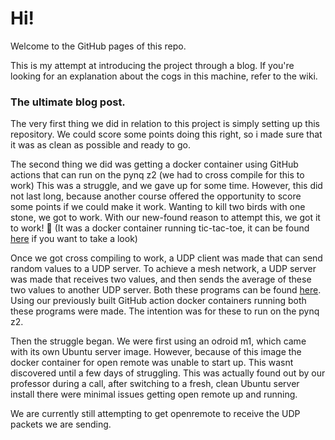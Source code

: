 # Hi!

Welcome to the GitHub pages of this repo. 

This is my attempt at introducing the project through a blog. If you're looking for an explanation about the cogs in this machine, refer to the wiki. 

### The ultimate blog post.

The very first thing we did in relation to this project is simply setting up this repository. We could score some points doing this right, so i made sure that it was as clean as possible and ready to go.

The second thing we did was getting a docker container using GitHub actions that can run on the pynq z2 (we had to cross compile for this to work) This was a struggle, and we gave up for some time. However, this did not last long, because another course offered the opportunity to score some points if we could make it work. Wanting to kill two birds with one stone, we got to work. With our new-found reason to attempt this, we got it to work! 🥳 (It was a docker container running tic-tac-toe, it can be found [here](https://youtu.be/4sYgRcMa_cc) if you want to take a look)

Once we got cross compiling to work, a UDP client was made that can send random values to a UDP server. To achieve a mesh network, a UDP server was made that receives two values, and then sends the average of these two values to another UDP server. Both these programs can be found [here](https://github.com/axelvanherle/IoTProject_1/tree/main/src). Using our previously built GitHub action docker containers running both these programs were made. The intention was for these to run on the pynq z2.

Then the struggle began. We were first using an odroid m1, which came with its own Ubuntu server image. However, because of this image the docker container for open remote was unable to start up. This wasnt discovered until a few days of struggling. This was actually found out by our professor during a call, after switching to a fresh, clean Ubuntu server install there were minimal issues getting open remote up and running.

We are currently still attempting to get openremote to receive the UDP packets we are sending.
